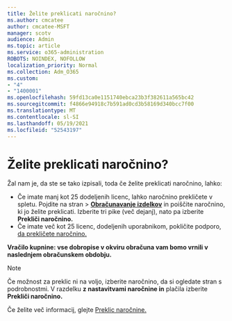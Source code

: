 ```yaml
---
title: Želite preklicati naročnino?
ms.author: cmcatee
author: cmcatee-MSFT
manager: scotv
audience: Admin
ms.topic: article
ms.service: o365-administration
ROBOTS: NOINDEX, NOFOLLOW
localization_priority: Normal
ms.collection: Adm_O365
ms.custom:
- "4"
- "1400001"
ms.openlocfilehash: 59fd13ca0e1151740ebca23b3f382611a565bc42
ms.sourcegitcommit: f4866e94918c7b591ad0cd3b58169d340bcc7f00
ms.translationtype: MT
ms.contentlocale: sl-SI
ms.lasthandoff: 05/19/2021
ms.locfileid: "52543197"
---
```

# <a name="canceling-your-subscription"></a>Želite preklicati naročnino?

Žal nam je, da ste se tako izpisali, toda če želite preklicati naročnino, lahko:
  
- Če imate manj kot 25 dodeljenih licenc, lahko naročnino prekličete v spletu. Pojdite na  stran \> **[Obračunavanje izdelkov](https://go.microsoft.com/fwlink/p/?linkid=842054)** in poiščite naročnino, ki jo želite preklicati. Izberite tri pike (več dejanj), nato pa izberite **Prekliči naročnino.**
- Če imate več kot 25 licenc, dodeljenih uporabnikom, pokličite podporo, [da prekličete naročnino.](https://go.microsoft.com/fwlink/p/?linkid=518322)
  
**Vračilo kupnine: vse dobropise v okviru obračuna vam bomo vrnili v naslednjem obračunskem obdobju.**

> [!NOTE]
> Če možnost za preklic ni na voljo, izberite naročnino, da si ogledate stran s podrobnostmi. V razdelku **z nastavitvami naročnine in** plačila izberite **Prekliči naročnino.**

Če želite več informacij, glejte [Preklic naročnine.](/microsoft-365/commerce/subscriptions/cancel-your-subscription)
